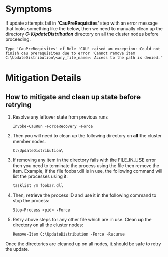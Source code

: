 # Symptoms

If update attempts fail in **'CauPreRequisites'** step with an error message that looks something like the below, then we need to manually clean up the directory **_C:\UpdateDistribution_** directory on all the cluster nodes before proceeding.
```
Type 'CauPreRequisites' of Role 'CAU' raised an exception: Could not finish cau prerequisites due to error 'Cannot remove item C:\UpdateDistribution\<any_file_name>: Access to the path is denied.'
```

# Mitigation Details
## How to mitigate and clean up state before retrying
1. Resolve any leftover state from previous runs

   `Invoke-CauRun -ForceRecovery -Force`

2. Then you will need to clean up the following directory on **all** the cluster member nodes.

   `C:\UpdateDistribution\`

3. If removing any item in the directory fails with the FILE_IN_USE error then you need to terminate the process using the file then remove the item. Example, if the file foobar.dll is in use, the following command will list the processes using it:
   
   `tasklist /m foobar.dll`

4. Then, retrieve the process ID and use it in the following command to stop the process:

   `Stop-Process <pid> -Force`

5. Retry above steps for any other file which are in use. Clean up the directory on all the cluster nodes:

   `Remove-Item C:\UpdateDistribution -Force -Recurse`

Once the directories are cleaned up on all nodes, it should be safe to retry the update. 
